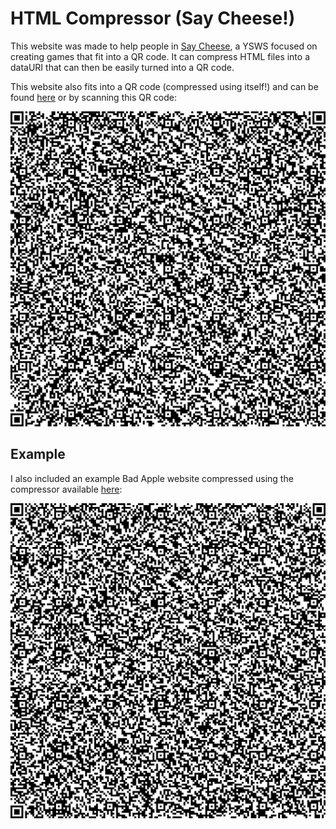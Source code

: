 # HTML Compressor (Say Cheese!)

This website was made to help people in [Say Cheese](https://github.com/24c02/saycheese), a YSWS focused on creating games that fit into a QR code. It can compress HTML files into a dataURI that can then be easily turned into a QR code.

This website also fits into a QR code (compressed using itself!) and can be found [here](https://shymike.is-a.dev/HTML-Compressor) or by scanning this QR code:

![Coompressor QR Code](/qrcode.png)

## Example

I also included an example Bad Apple website compressed using the compressor available [here](https://shymike.is-a.dev/HTML-Compressor/examples/bad_apple.html):

![Bad Apple QR Code](/examples/bad_apple.png)
